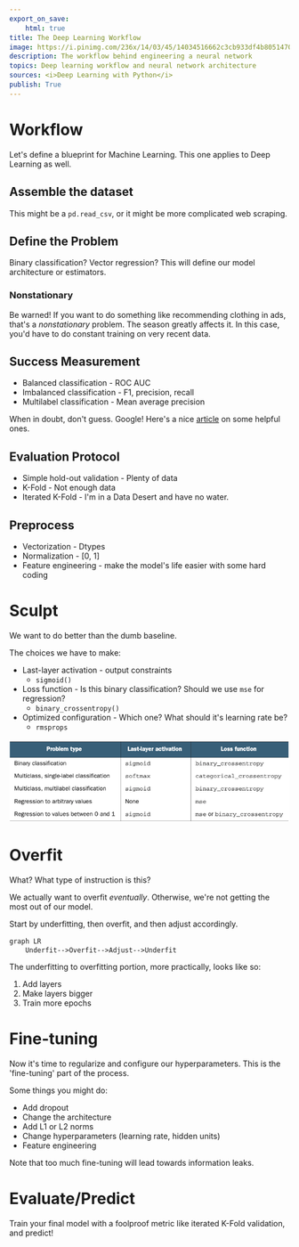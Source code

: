 ```yaml
---
export_on_save:
    html: true
title: The Deep Learning Workflow
image: https://i.pinimg.com/236x/14/03/45/14034516662c3cb933df4b8051470e9c--cartoons-architects.jpg
description: The workflow behind engineering a neural network
topics: Deep learning workflow and neural network architecture
sources: <i>Deep Learning with Python</i>
publish: True
---
```


# Workflow

Let's define a blueprint for Machine Learning.  This one applies to Deep Learning as well. 

## Assemble the dataset

This might be a `pd.read_csv`, or it might be more complicated web scraping. 

## Define the Problem 

Binary classification?  Vector regression?  This will define our model architecture or estimators. 

### Nonstationary 

Be warned!  If you want to do something like recommending clothing in ads, that's a *nonstationary* problem.  The season greatly affects it.  In this case, you'd have to do constant training on very recent data.

## Success Measurement

* Balanced classification - ROC AUC 
* Imbalanced classification - F1, precision, recall 
* Multilabel classification - Mean average precision 

When in doubt, don't guess.  Google!  Here's a nice [article](https://towardsdatascience.com/20-popular-machine-learning-metrics-part-1-classification-regression-evaluation-metrics-1ca3e282a2ce) on some helpful ones. 

## Evaluation Protocol 

* Simple hold-out validation - Plenty of data 
* K-Fold - Not enough data
* Iterated K-Fold - I'm in a Data Desert and have no water. 

## Preprocess 

* Vectorization - Dtypes
* Normalization - [0, 1]
* Feature engineering - make the model's life easier with some hard coding 

# Sculpt 

We want to do better than the dumb baseline. 

The choices we have to make: 

* Last-layer activation - output constraints
    * `sigmoid()`
* Loss function - Is this binary classification?  Should we use `mse` for regression? 
    * `binary_crossentropy()`
* Optimized configuration - Which one?  What should it's learning rate be? 
    * `rmsprops`

![Model choices for DL](../../static/assets/media/dl-model-choice.png)

# Overfit

What?  What type of instruction is this?

We actually want to overfit *eventually*.  Otherwise, we're not getting the most out of our model.  

Start by underfitting, then overfit, and then adjust accordingly.  

```mermaid
graph LR
    Underfit-->Overfit-->Adjust-->Underfit
```

The underfitting to overfitting portion, more practically, looks like so: 

1. Add layers
2. Make layers bigger 
3. Train more epochs

# Fine-tuning

Now it's time to regularize and configure our hyperparameters.  This is the 'fine-tuning' part of the process. 

Some things you might do: 

* Add dropout 
* Change the architecture 
* Add L1 or L2 norms 
* Change hyperparameters (learning rate, hidden units)
* Feature engineering 

Note that <span class="keyword1">too much fine-tuning</span> will lead towards <span class="keyword1">information leaks</span>. 

# Evaluate/Predict 

Train your final model with a foolproof metric like iterated K-Fold validation, and predict! 